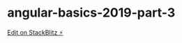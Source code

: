 # angular-basics-2019-part-3

[Edit on StackBlitz ⚡️](https://stackblitz.com/edit/angular-basics-2019-part-3)